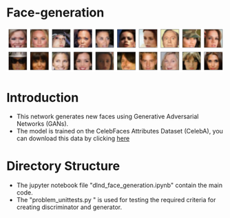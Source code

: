# Face-generation

![Alt text](https://github.com/paghasafari/Udacity_face-generation/blob/master/untitled.png)

# Introduction

* This network generates new faces using Generative Adversarial Networks (GANs).
* The model is trained on the CelebFaces Attributes Dataset (CelebA), you can download this data by clicking [here](https://s3.amazonaws.com/video.udacity-data.com/topher/2018/November/5be7eb6f_processed-celeba-small/processed-celeba-small.zip)

# Directory Structure

* The jupyter notebook file "dlnd_face_generation.ipynb" contain the main code.
* The "problem_unittests.py " is used for testing the required criteria for creating discriminator and generator.

